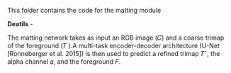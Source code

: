 This folder contains the code for the matting module 

**Deatils** - 

The matting network takes as input an RGB image (𝐶) and a coarse trimap of the foreground (𝑇 ).A multi-task encoder-decoder architecture (U-Net [Ronneberger et al. 2015]) is then used to predict a refined trimap 𝑇ˆ, the alpha channel 𝛼, and the foreground 𝐹.
